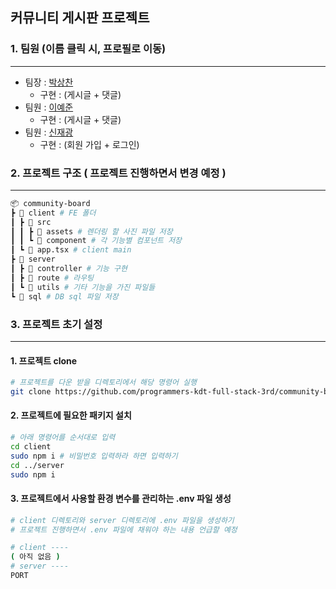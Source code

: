 ## 커뮤니티 게시판 프로젝트

### 1. 팀원 (이름 클릭 시, 프로필로 이동)
--- 
 - 팀장 : [박상찬](https://github.com/HungKungE)
    - 구현 : (게시글 + 댓글)
 - 팀원 : [이예준](https://github.com/yejunian)
    - 구현 : (게시글 + 댓글)
 - 팀원 : [신재광](https://github.com/Siltarae)
    - 구현 : (회원 가입 + 로그인)

### 2. 프로젝트 구조 ( 프로젝트 진행하면서 변경 예정 )
---
```sh
📦 community-board
┣ 📂 client # FE 폴더
┃ ┣ 📂 src
┃ ┃ ┣ 📂 assets # 렌더링 할 사진 파일 저장
┃ ┃ ┗ 📂 component # 각 기능별 컴포넌트 저장
┃ ┗ 📜 app.tsx # client main
┣ 📂 server
┃ ┣ 📂 controller # 기능 구현
┃ ┣ 📂 route # 라우팅
┃ ┗ 📂 utils # 기타 기능을 가진 파일들
┗ 📂 sql # DB sql 파일 저장
 ```

### 3. 프로젝트 초기 설정
---
#### 1. 프로젝트 clone
```sh
# 프로젝트를 다운 받을 디렉토리에서 해당 명령어 실행
git clone https://github.com/programmers-kdt-full-stack-3rd/community-board.git
```
#### 2. 프로젝트에 필요한 패키지 설치
```sh
# 아래 명령어를 순서대로 입력
cd client
sudo npm i # 비밀번호 입력하라 하면 입력하기
cd ../server
sudo npm i
```
#### 3. 프로젝트에서 사용할 환경 변수를 관리하는 .env 파일 생성
```sh
# client 디렉토리와 server 디렉토리에 .env 파일을 생성하기
# 프로젝트 진행하면서 .env 파일에 채워야 하는 내용 언급할 예정

# client ----
( 아직 없음 )
# server ----
PORT
```